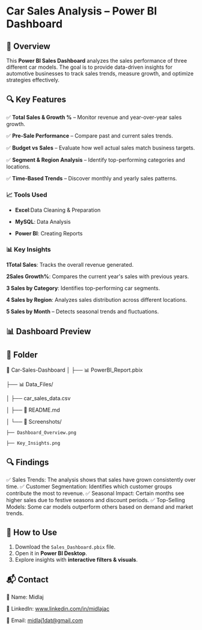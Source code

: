 #  Car Sales Analysis – Power BI Dashboard
## 📌 Overview
This **Power BI Sales Dashboard** analyzes the sales performance of three different car models. The goal is to provide data-driven insights for automotive businesses to track sales trends, measure growth, and optimize strategies effectively.
## 🔍 Key Features
✅ **Total Sales & Growth %** – Monitor revenue and year-over-year sales growth.  

✅ **Pre-Sale Performance** – Compare past and current sales trends.  

✅ **Budget vs Sales** – Evaluate how well actual sales match business targets.  

✅ **Segment & Region Analysis** – Identify top-performing categories and locations. 

✅ **Time-Based Trends** – Discover monthly and yearly sales patterns.  

### 📈 **Tools Used**  

- **Excel**:Data Cleaning & Preparation

- **MySQL**: Data Analysis
   
- **Power BI**: Creating Reports


### 📊 **Key Insights**
**1Total Sales**: Tracks the overall revenue generated. 

**2Sales Growth%**: Compares the current year's sales with previous years.

**3 Sales by Category**: Identifies top-performing car segments.

**4 Sales by Region**: Analyzes sales distribution across different locations.

**5 Sales by Month** – Detects seasonal trends and fluctuations.


## 📊 Dashboard Preview



## 📂 Folder 

📁 Car-Sales-Dashboard
│
├── 📊 PowerBI_Report.pbix

├── 📊 Data_Files/

│   ├── car_sales_data.csv

│
├── 📄 README.md

│
└── 📸 Screenshots/

    ├── Dashboard_Overview.png
    
    ├── Key_Insights.png
 
## 🔍 Findings
✅ Sales Trends: The analysis shows that sales have grown consistently over time.
✅ Customer Segmentation: Identifies which customer groups contribute the most to revenue.
✅ Seasonal Impact: Certain months see higher sales due to festive seasons and discount periods.
✅ Top-Selling Models: Some car models outperform others based on demand and market trends.


## 🚀 How to Use
1. Download the `Sales_Dashboard.pbix` file.  
2. Open it in **Power BI Desktop**. 
4. Explore insights with **interactive filters & visuals**.


## 📬 **Contact**
👤 Name: Midlaj

🔗 LinkedIn: www.linkedin.com/in/midlajac

📧 Email: midlaj1dat@gmail.com



